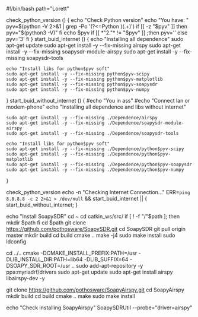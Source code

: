 #!/bin/bash
path="Lorett"

check_python_version () {
    echo "Check Python version"
    echo "You have: "
    pyv=$(python -V 2>&1 | grep -Po '(?<=Python )(.+)')
    if [[ -z "$pyv" ]]
    then
        pyv="$(python3 -V)" 
    fi
    echo $pyv
    if [[ *"2."* != "$pyv" ]] ;then
    pyv=''
    else
    pyv='3'
    fi
}
start_buid_internet () {
    echo "Installing all dependence"
    sudo apt-get update
    sudo apt-get install -y --fix-missing airspy
    sudo apt-get install -y --fix-missing soapysdr-module-airspy
    sudo apt-get install -y --fix-missing soapysdr-tools 
    
    echo "Install libs for python$pyv soft"
    sudo apt-get install -y --fix-missing python$pyv-scipy
    sudo apt-get install -y --fix-missing python$pyv-matplotlib
    sudo apt-get install -y --fix-missing python$pyv-soapysdr
    sudo apt-get install -y --fix-missing python$pyv-numpy
}
start_buid_without_internet () {
    #echo "You in ass"
    #echo "Connect lan or modem-phone"
    echo "Installing all dependence and libs without internet"
    
    sudo apt-get install -y --fix-missing ./Dependence/airspy
    sudo apt-get install -y --fix-missing ./Dependence/soapysdr-module-airspy
    sudo apt-get install -y --fix-missing ./Dependence/soapysdr-tools 
    
    echo "Install libs for python$pyv soft"
    sudo apt-get install -y --fix-missing ./Dependence/python$pyv-scipy
    sudo apt-get install -y --fix-missing ./Dependence/python$pyv-matplotlib
    sudo apt-get install -y --fix-missing ./Dependence/python$pyv-soapysdr
    sudo apt-get install -y --fix-missing ./Dependence/python$pyv-numpy
}

check_python_version
echo -n "Checking Internet Connection..."
ERR=`ping 8.8.8.8 -c 2 2>&1 > /dev/null` && start_buid_internet || { start_buid_without_internet; }

echo "Install SoapySDR"
cd ~
cd catkin_ws/src/
if [ ! -f  "/"$path ]; then
    mkdir $path
fi
cd $path
git clone https://github.com/pothosware/SoapySDR.git
cd SoapySDR
git pull origin master
mkdir build
cd build
cmake ..
make -j4
sudo make install
sudo ldconfig

cd ../..
cmake -DCMAKE_INSTALL_PREFIX:PATH=/usr -DLIB_INSTALL_DIR:PATH=lib64 -DLIB_SUFFIX=64 -DSOAPY_SDR_ROOT=/usr ..
sudo add-apt-repository -y ppa:myriadrf/drivers
sudo apt-get update
sudo apt-get install airspy libairspy-dev -y

git clone https://github.com/pothosware/SoapyAirspy.git
cd SoapyAirspy
mkdir build
cd build
cmake ..
make
sudo make install

echo "Check installing SoapyAirspy"
SoapySDRUtil --probe="driver=airspy"
